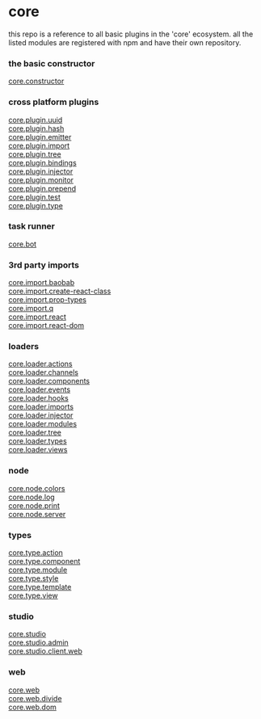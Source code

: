 # core

this repo is a reference to all basic plugins in the 'core' ecosystem.
all the listed modules are registered with npm and have their own repository.


### the basic constructor

<a href="https://github.com/ido-ofir/core.constructor">
  core.constructor
</a>

### cross platform plugins



<div>
  <a href="https://github.com/ido-ofir/core.plugin.uuid">
    core.plugin.uuid
  </a>
</div>

  <div>
  <a href="https://github.com/ido-ofir/core.plugin.hash">
    core.plugin.hash
  </a>  
</div>
<div>
  <a href="https://github.com/ido-ofir/core.plugin.emitter">
    core.plugin.emitter
  </a>
</div>
<div>
  <a href="https://github.com/ido-ofir/core.plugin.import">
    core.plugin.import
  </a>
</div>
<div>
  <a href="https://github.com/ido-ofir/core.plugin.tree">
    core.plugin.tree
  </a>
</div>

<div>
  <a href="https://github.com/ido-ofir/core.plugin.bindings">
    core.plugin.bindings
  </a>
</div>

<div>
  <a href="https://github.com/ido-ofir/core.plugin.injector">
    core.plugin.injector
  </a>
</div>
<div>
  <a href="https://github.com/ido-ofir/core.plugin.monitor">
    core.plugin.monitor
  </a>
</div>
<div>
  <a href="https://github.com/ido-ofir/core.plugin.prepend">
    core.plugin.prepend
  </a>
</div>
<div>
  <a href="https://github.com/ido-ofir/core.plugin.test">
    core.plugin.test
  </a>
</div>
<div>
  <a href="https://github.com/ido-ofir/core.plugin.type">
    core.plugin.type
  </a>
</div>

### task runner

<div>
  <a href="https://github.com/ido-ofir/core.bot">
    core.bot
  </a>
</div>

### 3rd party imports

<div>
  <a href="https://github.com/ido-ofir/core.import.baobab">
    core.import.baobab
  </a>
</div>

<div>
  <a href="https://github.com/ido-ofir/core.import.create-react-class">
    core.import.create-react-class
  </a>
</div>

<div>
  <a href="https://github.com/ido-ofir/core.import.prop-types">
    core.import.prop-types
  </a>
</div>

<div>
  <a href="https://github.com/ido-ofir/core.import.q">
    core.import.q
  </a>
</div>

<div>
  <a href="https://github.com/ido-ofir/core.import.react">
    core.import.react
  </a>
</div>

<div>
  <a href="https://github.com/ido-ofir/core.import.react-dom">
    core.import.react-dom
  </a>
</div>

### loaders

<div>
  <a href="https://github.com/ido-ofir/core.loader.actions">
    core.loader.actions
  </a>
</div>
<div>
  <a href="https://github.com/ido-ofir/core.loader.channels">
    core.loader.channels
  </a>
</div>
<div>
  <a href="https://github.com/ido-ofir/core.loader.components">
    core.loader.components
  </a>
</div>
<div>
  <a href="https://github.com/ido-ofir/core.loader.events">
    core.loader.events
  </a>
</div>
<div>
  <a href="https://github.com/ido-ofir/core.loader.hooks">
    core.loader.hooks
  </a>
</div>
<div>
  <a href="https://github.com/ido-ofir/core.loader.imports">
    core.loader.imports
  </a>
</div>
<div>
  <a href="https://github.com/ido-ofir/core.loader.injector">
    core.loader.injector
  </a>
</div>
<div>
  <a href="https://github.com/ido-ofir/core.loader.modules">
    core.loader.modules
  </a>
</div>
<div>
  <a href="https://github.com/ido-ofir/core.loader.tree">
    core.loader.tree
  </a>
</div>
<div>
  <a href="https://github.com/ido-ofir/core.loader.types">
    core.loader.types
  </a>
</div>
<div>
  <a href="https://github.com/ido-ofir/core.loader.views">
    core.loader.views
  </a>
</div>


### node

<div>
  <a href="https://github.com/ido-ofir/core.node.colors">
    core.node.colors
  </a>
</div>
<div>
  <a href="https://github.com/ido-ofir/core.node.log">
    core.node.log
  </a>
</div>
<div>
  <a href="https://github.com/ido-ofir/core.node.print">
    core.node.print
  </a>
</div>
<div>
  <a href="https://github.com/ido-ofir/core.node.server">
    core.node.server
  </a>
</div>

### types

<div>
  <a href="https://github.com/ido-ofir/core.type.action">
    core.type.action
  </a>
</div>
<div>
  <a href="https://github.com/ido-ofir/core.type.component">
    core.type.component
  </a>
</div>
<div>
  <a href="https://github.com/ido-ofir/core.type.module">
    core.type.module
  </a>
</div>
<div>
  <a href="https://github.com/ido-ofir/core.type.style">
    core.type.style
  </a>
</div>
<div>
  <a href="https://github.com/ido-ofir/core.type.template">
    core.type.template
  </a>
</div>
<div>
  <a href="https://github.com/ido-ofir/core.type.view">
    core.type.view
  </a>
</div>

### studio

<div>
  <a href="https://github.com/ido-ofir/core.studio">
    core.studio
  </a>
</div>
<div>
  <a href="https://github.com/ido-ofir/core.studio.admin">
    core.studio.admin
  </a>
</div>
<div>
  <a href="https://github.com/ido-ofir/core.studio.client.web">
    core.studio.client.web
  </a>
</div>


### web

<div>
  <a href="https://github.com/ido-ofir/core.web">
    core.web
  </a>
</div>
<div>
  <a href="https://github.com/ido-ofir/core.web.divide">
    core.web.divide
  </a>
</div>
<div>
  <a href="https://github.com/ido-ofir/core.web.dom">
    core.web.dom
  </a>
</div>


  
